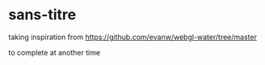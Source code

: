 # sans-titre

taking inspiration from https://github.com/evanw/webgl-water/tree/master

to complete at another time